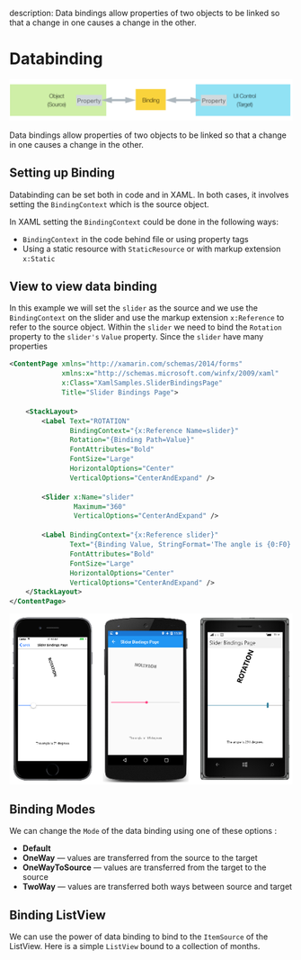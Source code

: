 description: Data bindings allow properties of two objects to be linked so that a change in one causes a change in the other.

# Databinding 

![Data Binding](images/data-binding/data-binding.png)

Data bindings allow properties of two objects to be linked so that a change in one causes a change in the other.

## Setting up Binding

Databinding can be set both in code and in XAML. In both cases, it involves setting the `BindingContext` which is the source object.

In XAML setting the `BindingContext` could be done in the following ways:

* `BindingContext` in the code behind file or using property tags
* Using a static resource with `StaticResource` or with markup extension `x:Static`


## View to view data binding

In this example we will set the `slider` as the source and we use the `BindingContext` on the slider and use the markup extension `x:Reference` to refer to the source object. Within the `slider` we need to bind the `Rotation` property to the `slider's` `Value` property. Since the `slider` have many properties

```xml
<ContentPage xmlns="http://xamarin.com/schemas/2014/forms"
             xmlns:x="http://schemas.microsoft.com/winfx/2009/xaml"
             x:Class="XamlSamples.SliderBindingsPage"
             Title="Slider Bindings Page">

    <StackLayout>
        <Label Text="ROTATION"
               BindingContext="{x:Reference Name=slider}"
               Rotation="{Binding Path=Value}"
               FontAttributes="Bold"
               FontSize="Large"
               HorizontalOptions="Center"
               VerticalOptions="CenterAndExpand" />

        <Slider x:Name="slider"
                Maximum="360"
                VerticalOptions="CenterAndExpand" />

        <Label BindingContext="{x:Reference slider}"
               Text="{Binding Value, StringFormat='The angle is {0:F0} degrees'}"
               FontAttributes="Bold"
               FontSize="Large"
               HorizontalOptions="Center"
               VerticalOptions="CenterAndExpand" />
    </StackLayout>
</ContentPage>
```

![View to View Binding](images/data-binding/view-binding.png)

## Binding Modes

We can change the `Mode` of the data binding using one of these options :

* **Default**
* **OneWay** — values are transferred from the source to the target
* **OneWayToSource** — values are transferred from the target to the source
* **TwoWay** — values are transferred both ways between source and target

## Binding ListView

We can use the power of data binding to bind to the `ItemSource` of the ListView. Here is a simple `ListView` bound to a collection of months.

